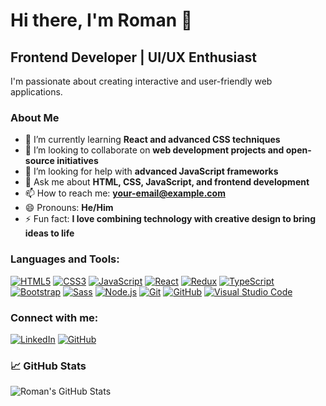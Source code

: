 # Hi there, I'm Roman 👋

## Frontend Developer | UI/UX Enthusiast

I'm passionate about creating interactive and user-friendly web applications.

### About Me

- 🌱 I’m currently learning **React and advanced CSS techniques**
- 👯 I’m looking to collaborate on **web development projects and open-source initiatives**
- 🤔 I’m looking for help with **advanced JavaScript frameworks**
- 💬 Ask me about **HTML, CSS, JavaScript, and frontend development**
- 📫 How to reach me: **your-email@example.com**
- 😄 Pronouns: **He/Him**
- ⚡ Fun fact: **I love combining technology with creative design to bring ideas to life**

### Languages and Tools:

[![HTML5](https://img.shields.io/badge/-HTML5-black?style=flat-square&logo=html5)](https://developer.mozilla.org/en-US/docs/Web/Guide/HTML/HTML5)
[![CSS3](https://img.shields.io/badge/-CSS3-black?style=flat-square&logo=css3)](https://developer.mozilla.org/en-US/docs/Web/CSS)
[![JavaScript](https://img.shields.io/badge/-JavaScript-black?style=flat-square&logo=javascript)](https://developer.mozilla.org/en-US/docs/Web/JavaScript)
[![React](https://img.shields.io/badge/-React-black?style=flat-square&logo=react)](https://reactjs.org/)
[![Redux](https://img.shields.io/badge/-Redux-black?style=flat-square&logo=redux)](https://redux.js.org/)
[![TypeScript](https://img.shields.io/badge/-TypeScript-black?style=flat-square&logo=typescript)](https://www.typescriptlang.org/)
[![Bootstrap](https://img.shields.io/badge/-Bootstrap-black?style=flat-square&logo=bootstrap)](https://getbootstrap.com/)
[![Sass](https://img.shields.io/badge/-Sass-black?style=flat-square&logo=sass)](https://sass-lang.com/)
[![Node.js](https://img.shields.io/badge/-Node.js-black?style=flat-square&logo=node.js)](https://nodejs.org/)
[![Git](https://img.shields.io/badge/-Git-black?style=flat-square&logo=git)](https://git-scm.com/)
[![GitHub](https://img.shields.io/badge/-GitHub-black?style=flat-square&logo=github)](https://github.com/)
[![Visual Studio Code](https://img.shields.io/badge/-VSCode-black?style=flat-square&logo=visual-studio-code)](https://code.visualstudio.com/)

### Connect with me:

[![LinkedIn](https://img.shields.io/badge/-LinkedIn-blue?style=flat-square&logo=linkedin)](https://www.linkedin.com/in/your-linkedin-profile/)
[![GitHub](https://img.shields.io/badge/-GitHub-black?style=flat-square&logo=github)](https://github.com/Zapotichnyi06)


### 📈 GitHub Stats

![Roman's GitHub Stats](https://github-readme-stats.vercel.app/api?username=Zapotichnyi06&show_icons=true&theme=radical)
